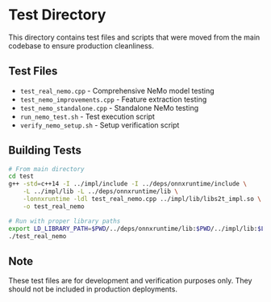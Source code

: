 # Test Directory

This directory contains test files and scripts that were moved from the main codebase to ensure production cleanliness.

## Test Files

- `test_real_nemo.cpp` - Comprehensive NeMo model testing
- `test_nemo_improvements.cpp` - Feature extraction testing  
- `test_nemo_standalone.cpp` - Standalone NeMo testing
- `run_nemo_test.sh` - Test execution script
- `verify_nemo_setup.sh` - Setup verification script

## Building Tests

```bash
# From main directory
cd test
g++ -std=c++14 -I ../impl/include -I ../deps/onnxruntime/include \
    -L ../impl/lib -L ../deps/onnxruntime/lib \
    -lonnxruntime -ldl test_real_nemo.cpp ../impl/lib/libs2t_impl.so \
    -o test_real_nemo

# Run with proper library paths
export LD_LIBRARY_PATH=$PWD/../deps/onnxruntime/lib:$PWD/../impl/lib:$LD_LIBRARY_PATH
./test_real_nemo
```

## Note

These test files are for development and verification purposes only. 
They should not be included in production deployments.